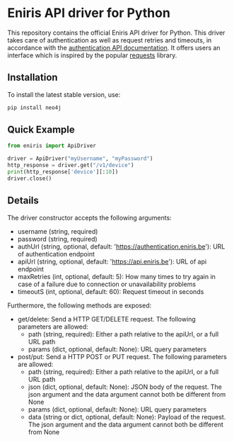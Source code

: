 # Eniris API driver for Python
This repository contains the official Eniris API driver for Python. This driver takes care of authentication as well as request retries and timeouts, in accordance with the [authentication API documentation](https://authentication.eniris.be/docs). It offers users an interface which is inspired by the popular [requests](https://requests.readthedocs.io/en/latest/) library.

## Installation
To install the latest stable version, use:
```sh
pip install neo4j
```
## Quick Example
```python
from eniris import ApiDriver

driver = ApiDriver("myUsername", "myPassword")
http_response = driver.get("/v1/device")
print(http_response['device'][:10])
driver.close()
```
## Details
The driver constructor accepts the following arguments:
- username (string, required)
- password (string, required)
- authUrl (string, optional, default: 'https://authentication.eniris.be'): URL of authentication endpoint
- apiUrl (string, optional, default: 'https://api.eniris.be'): URL of api endpoint
- maxRetries (int, optional, default: 5): How many times to try again in case of a failure due to connection or unavailability problems
- timeoutS (int, optional, default: 60): Request timeout in seconds

Furthermore, the following methods are exposed:
- get/delete: Send a HTTP GET/DELETE request. The following parameters are allowed:
  - path (string, required): Either a path relative to the apiUrl, or a full URL path
  - params (dict, optional, default: None): URL query parameters
- post/put: Send a HTTP POST or PUT request. The following parameters are allowed:
  - path (string, required): Either a path relative to the apiUrl, or a full URL path
  - json (dict, optional, default: None): JSON body of the request. The json argument and the data argument cannot both be different from None
  - params (dict, optional, default: None): URL query parameters
  - data (string or dict, optional, default: None): Payload of the request. The json argument and the data argument cannot both be different from None